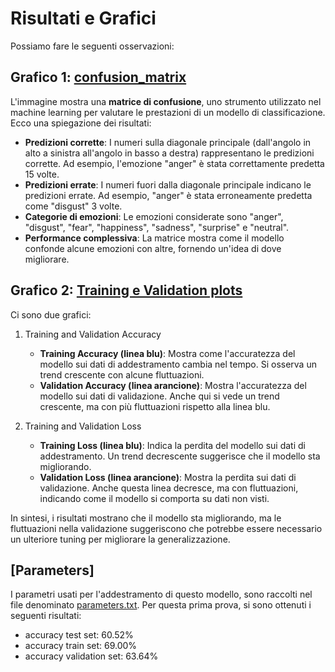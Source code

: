 # Risultati e Grafici
 
Possiamo fare le seguenti osservazioni:

## Grafico 1: [confusion_matrix](./bosphorus_data_augmentation_4/confusion_matrix.png)

L'immagine mostra una **matrice di confusione**, uno strumento utilizzato nel machine learning per valutare le prestazioni di un modello di classificazione. Ecco una spiegazione dei risultati:

- **Predizioni corrette**: I numeri sulla diagonale principale (dall'angolo in alto a sinistra all'angolo in basso a destra) rappresentano le predizioni corrette. Ad esempio, l'emozione "anger" è stata correttamente predetta 15 volte.
- **Predizioni errate**: I numeri fuori dalla diagonale principale indicano le predizioni errate. Ad esempio, "anger" è stata erroneamente predetta come "disgust" 3 volte.
- **Categorie di emozioni**: Le emozioni considerate sono "anger", "disgust", "fear", "happiness", "sadness", "surprise" e "neutral".
- **Performance complessiva**: La matrice mostra come il modello confonde alcune emozioni con altre, fornendo un'idea di dove migliorare.


## Grafico 2: [Training e Validation plots](./bosphorus_data_augmentation_3/training_validation_plots.png)

Ci sono due grafici:
1. Training and Validation Accuracy
    - **Training Accuracy (linea blu)**: Mostra come l'accuratezza del modello sui dati di addestramento cambia nel tempo. Si osserva un trend crescente con alcune fluttuazioni.
    - **Validation Accuracy (linea arancione)**: Mostra l'accuratezza del modello sui dati di validazione. Anche qui si vede un trend crescente, ma con più fluttuazioni rispetto alla linea blu.

2. Training and Validation Loss
    - **Training Loss (linea blu)**: Indica la perdita del modello sui dati di addestramento. Un trend decrescente suggerisce che il modello sta migliorando.
    - **Validation Loss (linea arancione)**: Mostra la perdita sui dati di validazione. Anche questa linea decresce, ma con fluttuazioni, indicando come il modello si comporta su dati non visti.

In sintesi, i risultati mostrano che il modello sta migliorando, ma le fluttuazioni nella validazione suggeriscono che potrebbe essere necessario un ulteriore tuning per migliorare la generalizzazione. 

## [Parameters]
I parametri usati per l'addestramento di questo modello, sono raccolti nel file denominato [parameters.txt](./bosphorus_data_augmentation_4/parameters.txt). Per questa prima prova, si sono ottenuti i seguenti risultati:
- accuracy test set: 60.52%
- accuracy train set: 69.00%
- accuracy validation set: 63.64%



